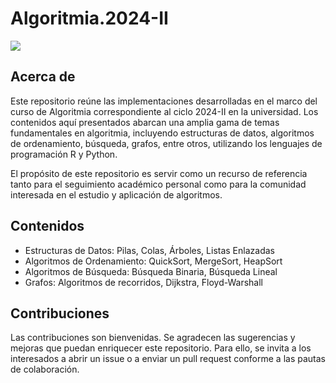 # Algoritmia.2024-II

<div>
  <img src="https://t3.ftcdn.net/jpg/07/32/10/90/360_F_732109080_4lXwGofazqAiysUpcCnrbflsNOl9EMdW.jpg">
</div>

## Acerca de

Este repositorio reúne las implementaciones desarrolladas en el marco del curso de Algoritmia correspondiente al ciclo 2024-II en la universidad. Los contenidos aquí presentados abarcan una amplia gama de temas fundamentales en algoritmia, incluyendo estructuras de datos, algoritmos de ordenamiento, búsqueda, grafos, entre otros, utilizando los lenguajes de programación R y Python.

El propósito de este repositorio es servir como un recurso de referencia tanto para el seguimiento académico personal como para la comunidad interesada en el estudio y aplicación de algoritmos. 

## Contenidos
- Estructuras de Datos: Pilas, Colas, Árboles, Listas Enlazadas
- Algoritmos de Ordenamiento: QuickSort, MergeSort, HeapSort
- Algoritmos de Búsqueda: Búsqueda Binaria, Búsqueda Lineal
- Grafos: Algoritmos de recorridos, Dijkstra, Floyd-Warshall

## Contribuciones
Las contribuciones son bienvenidas. Se agradecen las sugerencias y mejoras que puedan enriquecer este repositorio. Para ello, se invita a los interesados a abrir un issue o a enviar un pull request conforme a las pautas de colaboración.
